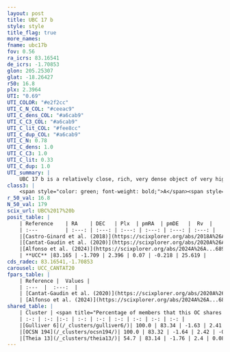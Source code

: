 ```yaml
---
layout: post
title: UBC 17 b
style: style
title_flag: true
more_names: 
fname: ubc17b
fov: 0.56
ra_icrs: 83.16541
de_icrs: -1.70853
glon: 205.25307
glat: -18.26427
r50: 16.8
plx: 2.3964
UTI: "0.69"
UTI_COLOR: "#e2f2cc"
UTI_C_N_COL: "#ceeac9"
UTI_C_dens_COL: "#a6cab9"
UTI_C_C3_COL: "#a6cab9"
UTI_C_lit_COL: "#fee8cc"
UTI_C_dup_COL: "#a6cab9"
UTI_C_N: 0.78
UTI_C_dens: 1.0
UTI_C_C3: 1.0
UTI_C_lit: 0.33
UTI_C_dup: 1.0
UTI_summary: |
    UBC 17 b is a relatively close, rich, very dense object of very high C3 quality. It is poorly studied in the literature. This object shares a large percentage of members with 3 later reported entries.
class3: |
    <span style="color: green; font-weight: bold;">A</span><span style="color: green; font-weight: bold;">A</span>
r_50_val: 16.8
N_50_val: 179
scix_url: UBC%2017%20b
posit_table: |
    | Reference    | RA    | DEC   | Plx  | pmRA  | pmDE   |  Rv  |
    | :---         | :---: | :---: | :---: | :---: | :---: | :---: |
    |[Castro-Ginard et al. (2018)](https://scixplorer.org/abs/2018A%26A...618A..59C) | 83.355 | -1.548 | 2.363 | 0.055 | -0.167 | 33.19 |
    |[Cantat-Gaudin et al. (2020)](https://scixplorer.org/abs/2020A%26A...640A...1C) | 83.195 | -1.585 | 2.376 | 0.078 | -0.163 | -- |
    |[Alfonso et al. (2024)](https://scixplorer.org/abs/2024A%26A...689A..18A) | 83.2 | -1.72 | 2.36 | 0.045 | -0.209 | -- |
    | **UCC** |83.165 | -1.709 | 2.396 | 0.07 | -0.218 | 25.619 | 
cds_radec: 83.16541,-1.70853
carousel: UCC_CANTAT20
fpars_table: |
    | Reference |  Values |
    | :---  |  :---:  |
    | [Cantat-Gaudin et al. (2020)](https://scixplorer.org/abs/2020A%26A...640A...1C) | `AVNN=0.05, DMNN=8.05, AgeNN=7.06` |
    | [Alfonso et al. (2024)](https://scixplorer.org/abs/2024A%26A...689A..18A) | `AV=0.05287, MOD=7.94787, logAge=6.98030, Z=-0.0348` |
shared_table: |
    | Cluster | <span title="Percentage of members that this OC shares with the ones listed">%</span>   | RA   | DEC   | Plx   | pmRA  | pmDE  | Rv | UTI |
    | :-: | :-: |:-: | :-: | :-: | :-: | :-: | :-: | :-: |
    |[Gulliver 6](/_clusters/gulliver6/)| 100.0 | 83.34 | -1.63 | 2.41 | -0.07 | -0.24 | 28.06 |0.6 |
    |[OCSN 194](/_clusters/ocsn194/)| 100.0 | 83.32 | -1.64 | 2.42 | -0.06 | -0.25 | 28.06 |0.02 |
    |[Theia 13](/_clusters/theia13/)| 54.7 | 83.14 | -1.76 | 2.4 | 0.08 | -0.22 | 25.77 |0.0 |
---
```


